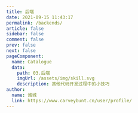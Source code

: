 ```yaml
---
title: 后端
date: 2021-09-15 11:43:17
permalink: /backends/
article: false
sidebar: false
comment: false
prev: false
next: false
pageComponent: 
  name: Catalogue
  data: 
    path: 03.后端
    imgUrl: /assets/img/skill.svg
    description: 其他代码开发过程中的小技巧
author: 
  name: 诚城
  link: https://www.carveybunt.cn/user/profile/
---
```

 